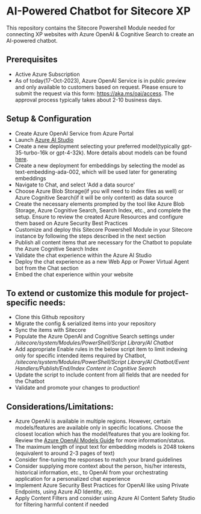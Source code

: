 # AI-Powered Chatbot for Sitecore XP
This repository contains the Sitecore Powershell Module needed for connecting XP websites with Azure OpenAI & Cognitive Search to create an AI-powered chatbot.

## Prerequisites
* Active Azure Subscription
* As of today(17-Oct-2023), Azure OpenAI Service is in public preview and only available to customers based on request. Please ensure to submit the request via this form: https://aka.ms/oai/access. The approval process typically takes about 2-10 business days.

## Setup & Configuration
* Create Azure OpenAI Service from Azure Portal
* Launch [Azure AI Studio](https://oai.azure.com/)
* Create a new deployment selecting your preferred model(typically gpt-35-turbo-16k or gpt-4-32k). More details about models can be found [here](https://learn.microsoft.com/en-us/azure/ai-services/openai/concepts/models).
* Create a new deployment for embeddings by selecting the model as text-embedding-ada-002, which will be used later for generating embeddings
* Navigate to Chat, and select 'Add a data source'
* Choose Azure Blob Storage(if you will need to index files as well) or Azure Cognitive Search(if it will be only content) as data source
* Create the necessary elements prompted by the tool like Azure Blob Storage, Azure Cognitive Search, Search Index, etc., and complete the setup. Ensure to review the created Azure Resources and configure them based on Azure Security Best Practices 
* Customize and deploy this Sitecore Powershell Module in your Sitecore instance by following the steps described in the next section
* Publish all content items that are necessary for the Chatbot to populate the Azure Cognitive Search Index
* Validate the chat experience within the Azure AI Studio
* Deploy the chat experience as a new Web App or Power Virtual Agent bot from the Chat section
* Embed the chat experience within your website

## To extend or customize this module for project-specific needs:
* Clone this Github repository
* Migrate the config & serialized items into your repository
* Sync the items with Sitecore
* Populate the Azure OpenAI and Cognitive Search settings under _/sitecore/system/Modules/PowerShell/Script Library/AI Chatbot_
* Add appropriate Enable rules in the below script item to limit indexing only for specific intended items required by Chatbot, _/sitecore/system/Modules/PowerShell/Script Library/AI Chatbot/Event Handlers/Publish/End/Index Content in Cognitive Search_
* Update the script to include content from all fields that are needed for the Chatbot
* Validate and promote your changes to production!

## Considerations/Limitations:
* Azure OpenAI is available in multiple regions. However, certain models/features are available only in specific locations. Choose the closest location which has the model/features that you are looking for. Review the [Azure OpenAI Models Guide](https://learn.microsoft.com/en-us/azure/ai-services/openai/concepts/models) for more information/status.
* The maximum length of input text for embedding models is 2048 tokens (equivalent to around 2-3 pages of text)
* Consider fine-tuning the responses to match your brand guidelines
* Consider supplying more context about the person, his/her interests, historical information, etc., to OpenAI from your orchestrating application for a personalized chat experience
* Implement Azure Security Best Practices for OpenAI like using Private Endpoints, using Azure AD Identity, etc.
* Apply Content Filters and consider using Azure AI Content Safety Studio for filtering harmful content if needed
